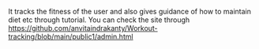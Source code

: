 It tracks the fitness of the user and also gives guidance of how to maintain diet etc through tutorial.
You can check the site through https://github.com/anvitaindrakanty/Workout-tracking/blob/main/public1/admin.html
